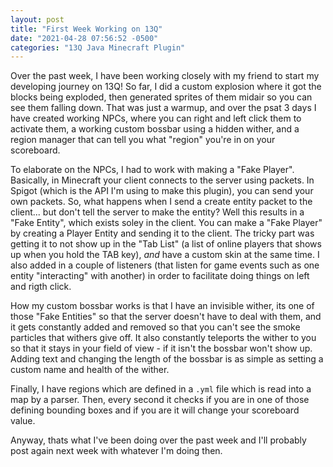 ```yaml
---
layout: post
title: "First Week Working on 13Q"
date: "2021-04-28 07:56:52 -0500"
categories: "13Q Java Minecraft Plugin"
---
```


Over the past week, I have been working closely with my friend to start my developing journey on 13Q! So far, I did a custom explosion where it got the blocks being exploded, then generated sprites of them midair so you can see them falling down. That was just a warmup, and over the psat 3 days I have created working NPCs, where you can right and left click them to activate them, a working custom bossbar using a hidden wither, and a region manager that can tell you what "region" you're in on your scoreboard.

To elaborate on the NPCs, I had to work with making a "Fake Player". Basically, in Minecraft your client connects to the server using packets. In Spigot (which is the API I'm using to make this plugin), you can send your own packets. So, what happens when I send a create entity packet to the client... but don't tell the server to make the entity? Well this results in a "Fake Entity", which exists soley in the client. You can make a "Fake Player" by creating a Player Entity and sending it to the client. The tricky part was getting it to not show up in the "Tab List" (a list of online players that shows up when you hold the TAB key), *and* have a custom skin at the same time. I also added in a couple of listeners (that listen for game events such as one entity "interacting" with another) in order to facilitate doing things on left and rigth click.

How my custom bossbar works is that I have an invisible wither, its one of those "Fake Entities" so that the server doesn't have to deal with them, and it gets constantly added and removed so that you can't see the smoke particles that withers give off. It also constantly teleports the wither to you so that it stays in your field of view - if it isn't the bossbar won't show up. Adding text and changing the length of the bossbar is as simple as setting a custom name and health of the wither.

Finally, I have regions which are defined in a `.yml` file which is read into a map by a parser. Then, every second it checks if you are in one of those defining bounding boxes and if you are it will change your scoreboard value.

Anyway, thats what I've been doing over the past week and I'll probably post again next week with whatever I'm doing then.
